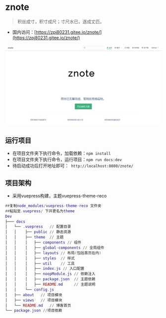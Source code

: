 # znote

> 积丝成寸，积寸成尺；寸尺水已，遂成丈匹。

- 国内访问：[https://zpj80231.gitee.io/znote/](https://zpj80231.gitee.io/znote/)

![](/docs/.vuepress/public/vuepress/znote.png)

## 运行项目

- 在项目文件夹下执行命令，加载依赖：`npm install`
- 在项目文件夹下执行命令，运行项目：`npm run docs:dev`
- 待启动成功后打开地址即可：` http://localhost:8080/znote/`

## 项目架构

- 采用vuepress构建，主题vuepress-theme-reco

```lua
##复制node_modules/vuepress-theme-reco 文件夹
##粘贴至.vuepress/ 下并更名为theme
Dev
├─── docs
│   └── .vuepress   // 配置目录
│   │    ├── public // 静态资源
│   │    ├── theme  // 主题
│   │    │   ├── components // 组件
│   │    │   ├── global-components // 全局组件
│   │    │   ├── layouts // 布局(包括首页在内)
│   │    │   ├── styles  // 样式
│   │    │   ├── util 	 // 工具
│   │    │   ├── index.js // 入口配置
│   │    │   ├── noopModule.js // 依赖注入
│   │    │   ├── package.json  // 主题依赖
│   │    │   ├── README.md     // 主题说明
│   │    └── config.js
│   ├── about   // 项目模块
│   ├── views   // 项目模块
│   └── README.md   // 博客首页
└── package.json //项目依赖
```